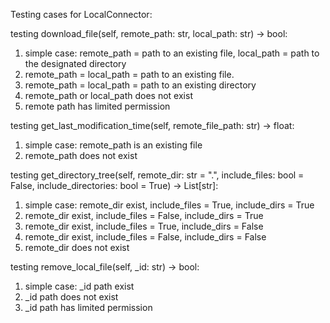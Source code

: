 Testing cases for LocalConnector:

testing download_file(self, remote_path: str, local_path: str) -> bool:
1. simple case: remote_path = path to an existing file, local_path = path to the designated directory
2. remote_path = local_path = path to an existing file.
3. remote_path = local_path = path to an existing directory
4. remote_path or local_path does not exist
5. remote path has limited permission

testing get_last_modification_time(self, remote_file_path: str) -> float:
1. simple case: remote_path is an existing file
2. remote_path does not exist

testing get_directory_tree(self, remote_dir: str = ".", include_files: bool = False,
                           include_directories: bool = True) -> List[str]:
1. simple case: remote_dir exist, include_files = True, include_dirs = True
2. remote_dir exist, include_files = False, include_dirs = True
3. remote_dir exist, include_files = True, include_dirs = False
4. remote_dir exist, include_files = False, include_dirs = False
5. remote_dir does not exist

testing remove_local_file(self, _id: str) -> bool:
1. simple case: _id path exist
2. _id path does not exist
3. _id path has limited permission 
